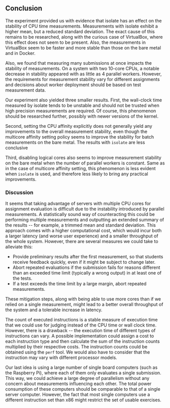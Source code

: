 ## Conclusion

The experiment provided us with evidence that isolate has an effect on the 
stability of CPU time measurements. Measurements with isolate exhibit a higher 
mean, but a reduced standard deviation. The exact cause of this remains to be 
researched, along with the curious case of VirtualBox, where this effect does 
not seem to be present. Also, the measurements in VirtualBox seem to be faster 
and more stable than those on the bare metal and in Docker.

Also, we found that measuring many submissions at once impacts the stability of 
measurements. On a system with two 10-core CPUs, a notable decrease in stability 
appeared with as little as 4 parallel workers. However, the requirements for 
measurement stability vary for different assignments and decisions about worker 
deployment should be based on test measurement data.

Our experiment also yielded three smaller results. First, the wall-clock time 
measured by isolate tends to be unstable and should not be trusted when high 
precision measurements are required. Of course, this phenomenon should be 
researched further, possibly with newer versions of the kernel.

Second, setting the CPU affinity explicitly does not generally yield any 
improvements to the overall measurement stability, even though the multicore 
affinity setting policy seems to improve the stability for batch measurements on 
the bare metal. The results with `isolate` are less conclusive

Third, disabling logical cores also seems to improve measurement stability on 
the bare metal when the number of parallel workers is constant. Same as in the 
case of multicore affinity setting, this phenomenon is less evident when
`isolate` is used, and therefore less likely to bring any practical 
improvements.

### Discussion

It seems that taking advantage of servers with multiple CPU cores for assignment 
evaluation is difficult due to the instability introduced by parallel 
measurements. A statistically sound way of counteracting this could be 
performing multiple measurements and outputting an extended summary of the 
results -- for example, a trimmed mean and standard deviation. This approach 
comes with a higher computational cost, which would incur both a larger latency 
(and worse user experience) and a smaller throughput of the whole system. 
However, there are several measures we could take to alleviate this:

- Provide preliminary results after the first measurement, so that students 
  receive feedback quickly, even if it might be subject to change later.
- Abort repeated evaluations if the submission fails for reasons different than 
  an exceeded time limit (typically a wrong output) in at least one of the 
  tests.
- If a test exceeds the time limit by a large margin, abort repeated 
  measurements.

These mitigation steps, along with being able to use more cores than if we 
relied on a single measurement, might lead to a better overall throughput of the 
system and a tolerable increase in latency.

The count of executed instructions is a stable measure of execution time that we 
could use for judging instead of the CPU time or wall clock time. However, there 
is a drawback -- the execution time of different types of instructions can vary. 
A possible implementation could assign a cost to each instruction type and then 
calculate the sum of the instruction counts multiplied by their respective 
costs. The instruction counts could be obtained using the `perf` tool. We would 
also have to consider that the instruction may vary with different processor 
models.

Our last idea is using a large number of single board computers (such as the 
Raspberry Pi), where each of them only evaluates a single submission. This way, 
we could achieve a large degree of parallelism without any concern about 
measurements influencing each other. The total power consumption of these 
computers should be comparable to that of a single server computer. However, the 
fact that most single computers use a different instruction set than x86 might 
restrict the set of usable exercises.
